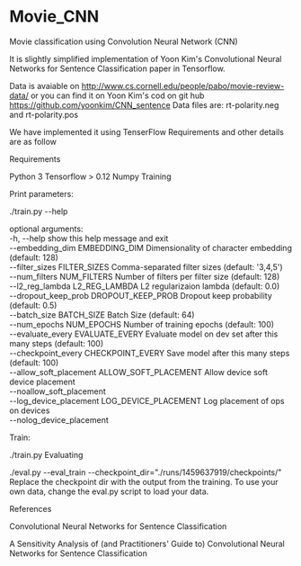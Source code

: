 # Movie_CNN
Movie classification using Convolution Neural Network (CNN)  

It is slightly simplified implementation of Yoon Kim's Convolutional Neural Networks for Sentence Classification paper in Tensorflow.

Data is avaiable on http://www.cs.cornell.edu/people/pabo/movie-review-data/ or you can find it on Yoon Kim's cod on git hub https://github.com/yoonkim/CNN_sentence Data files are: rt-polarity.neg and rt-polarity.pos

We have implemented it using TenserFlow Requirements and other details are as follow

Requirements

Python 3 Tensorflow > 0.12 Numpy Training

Print parameters:

./train.py --help <br />

optional arguments:<br /> 
-h, --help show this help message and exit <br />
--embedding_dim EMBEDDING_DIM Dimensionality of character embedding (default: 128) <br />
--filter_sizes FILTER_SIZES Comma-separated filter sizes (default: '3,4,5') <br />
--num_filters NUM_FILTERS Number of filters per filter size (default: 128) <br />
--l2_reg_lambda L2_REG_LAMBDA L2 regularizaion lambda (default: 0.0) <br />
--dropout_keep_prob DROPOUT_KEEP_PROB Dropout keep probability (default: 0.5) <br />
--batch_size BATCH_SIZE Batch Size (default: 64) <br />
--num_epochs NUM_EPOCHS Number of training epochs (default: 100) <br />
--evaluate_every EVALUATE_EVERY Evaluate model on dev set after this many steps (default: 100) <br />
--checkpoint_every CHECKPOINT_EVERY Save model after this many steps (default: 100) <br />
--allow_soft_placement ALLOW_SOFT_PLACEMENT Allow device soft device placement <br />
--noallow_soft_placement <br />
--log_device_placement LOG_DEVICE_PLACEMENT Log placement of ops on devices <br />
--nolog_device_placement<br />

Train:

./train.py Evaluating

./eval.py --eval_train --checkpoint_dir="./runs/1459637919/checkpoints/" Replace the checkpoint dir with the output from the training. To use your own data, change the eval.py script to load your data.

References

Convolutional Neural Networks for Sentence Classification

A Sensitivity Analysis of (and Practitioners' Guide to) Convolutional Neural Networks for Sentence Classification
